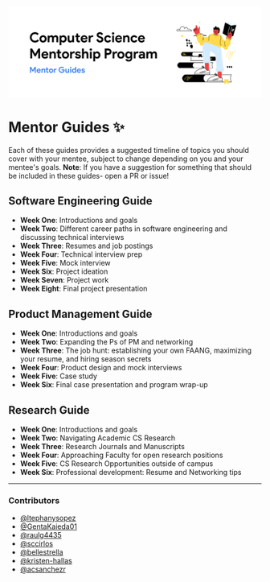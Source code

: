 ![Mentor Guides Banner](https://github.com/dsc-utrgv/cs-mentorship-program/blob/main/assets/mentorguides.png)

# Mentor Guides ✨
Each of these guides provides a suggested timeline of topics you should cover with your mentee, subject to change depending on you and your mentee's goals. 
**Note**: If you have a suggestion for something that should be included in these guides- open a PR or issue! 

## Software Engineering Guide 
-  **Week One**: Introductions and goals
-  **Week Two**: Different career paths in software engineering and discussing technical interviews
-  **Week Three**: Resumes and job postings
-  **Week Four**: Technical interview prep
-  **Week Five**: Mock interview
-  **Week Six**: Project ideation
-  **Week Seven**: Project work
-  **Week Eight**: Final project presentation

## Product Management Guide
-  **Week One**: Introductions and goals
-  **Week Two**: Expanding the Ps of PM and networking
-  **Week Three**: The job hunt: establishing your own FAANG, maximizing your resume, and hiring season secrets
-  **Week Four**: Product design and mock interviews
-  **Week Five**: Case study
-  **Week Six**: Final case presentation and program wrap-up

## Research Guide
-  **Week One**: Introductions and goals
-  **Week Two**: Navigating Academic CS Research
-  **Week Three**: Research Journals and Manuscripts
-  **Week Four**: Approaching Faculty for open research positions
-  **Week Five**: CS Research Opportunities outside of campus
-  **Week Six**: Professional development: Resume and Networking tips 

<hr>

### Contributors
- [@ltephanysopez](https://github.com/ltephanysopez)
- [@GentaKaieda01](https://github.com/GentaKaieda01)
- [@raulg4435](https://github.com/raulg4435)
- [@sccirlos](https://github.com/sccirlos)
- [@bellestrella](https://github.com/bellestrella)
- [@kristen-hallas](https://github.com/kristen-hallas)
- [@acsanchezr](https://github.com/acsanchezr)
